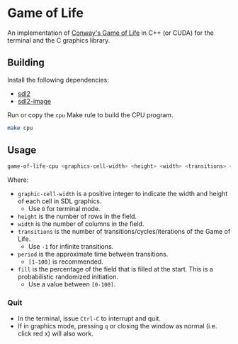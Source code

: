 # Game of Life

An implementation of [Conway's Game of Life](https://en.wikipedia.org/wiki/Conway%27s_Game_of_Life) in C++ (or CUDA) for the terminal and the C graphics library.

## Building

Install the following dependencies:

- [sdl2](https://www.libsdl.org/)
- [sdl2-image](https://www.libsdl.org/projects/SDL_image/)

Run or copy the `cpu` Make rule to build the CPU program.

```sh
make cpu
```

## Usage

```sh
game-of-life-cpu <graphics-cell-width> <height> <width> <transitions> <period> [<fill>]
```

Where:

- `graphic-cell-width` is a positive integer to indicate the width and height of each cell in SDL graphics.
  - Use `0` for terminal mode.
- `height` is the number of rows in the field.
- `width` is the number of columns in the field.
- `transitions` is the number of transitions/cycles/iterations of the Game of Life.
  - Use `-1` for infinite transitions.
- `period` is the approximate time between transitions.
  - `[1-100]` is recommended.
- `fill` is the percentage of the field that is filled at the start. This is a probabilistic randomized initiation.
  - Use a value between `[0-100]`.

### Quit

- In the terminal, issue `Ctrl-C` to interrupt and quit.
- If in graphics mode, pressing `q` or closing the window as normal (i.e. click red x) will also work.
